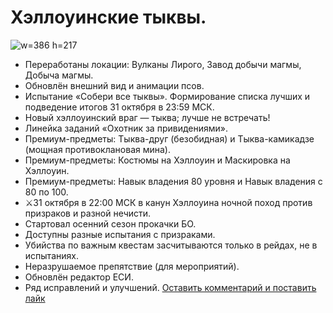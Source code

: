 # Хэллоуинские тыквы.
![w=386 h=217](img/sys/update/4.0.91.jpg)
  * Переработаны локации: Вулканы Лирого, Завод добычи магмы, Добыча магмы.
  * Обновлён внешний вид и анимации псов.
  * Испытание «Собери все тыквы». Формирование списка лучших и подведение итогов 31 октября в 23:59 МСК.
  * Новый хэллоуинский враг — тыква; лучше не встречать!
  * Линейка заданий «Охотник за привидениями».
  * Премиум-предметы: Тыква-друг (безобидная) и Тыква-камикадзе (мощная противоклановая мина).
  * Премиум-предметы: Костюмы на Хэллоуин и Маскировка на Хэллоуин.
  * Премиум-предметы: Навык владения 80 уровня и Навык владения с 80 по 100.
  * ⚔31 октября в 22:00 МСК в канун Хэллоуина ночной поход против призраков и разной нечисти.
  * Стартовал осенний сезон прокачки БО.
  * Доступны разные испытания с призраками.
  * Убийства по важным квестам засчитываются только в рейдах, не в испытаниях.
  * Неразрушаемое препятствие (для мероприятий).
  * Обновлён редактор ЕСИ.
  * Ряд исправлений и улучшений.
[Оставить комментарий и поставить лайк](https://new.mechs.su/news/2025-10-28-4-0-91-halloween-pumpkins)